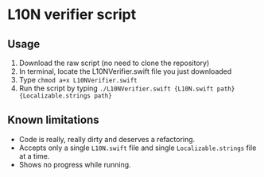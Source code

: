 # L10N verifier script

## Usage

1. Download the raw script (no need to clone the repository)
2. In terminal, locate the L10NVerifier.swift file you just downloaded
3. Type `chmod a+x L10NVerifier.swift`
4. Run the script by typing `./L10NVerifier.swift {L10N.swift path} {Localizable.strings path}`

## Known limitations

* Code is really, really dirty and deserves a refactoring.
* Accepts only a single `L10N.swift` file and single `Localizable.strings` file at a time.
* Shows no progress while running.